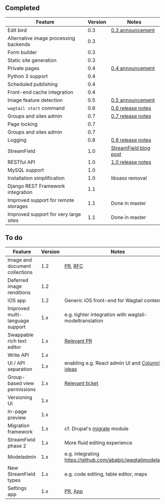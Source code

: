 ## Completed
Feature | Version | Notes
------- | ------- | -----
Edit bird | 0.3 | [0.3 announcement](https://torchbox.com/blog/wagtail-03-say-hello-edit-bird/)
Alternative image processing backends | 0.3 |
Form builder | 0.3 |
Static site generation | 0.3 |
Private pages | 0.4 | [0.4 announcement](https://wagtail.io/blog/wagtail-04/)
Python 3 support | 0.4 | 
Scheduled publishing | 0.4 | 
Front-end cache integration | 0.4 | 
Image feature detection | 0.5 | [0.5 announcement](https://wagtail.io/blog/wagtail-05/)
`wagtail start` command | 0.6 | [0.6 release notes](http://docs.wagtail.io/en/v1.0/releases/0.6.html)
Groups and sites admin | 0.7 | [0.7 release notes](http://docs.wagtail.io/en/v1.0/releases/0.7.html)
Page locking | 0.7 | 
Groups and sites admin | 0.7 | 
Logging | 0.8 | [0.8 release notes](http://docs.wagtail.io/en/v1.0/releases/0.8.html)
StreamField | 1.0 | [StreamField blog post](https://torchbox.com/blog/rich-text-fields-and-faster-horses/)
RESTful API | 1.0 | [1.0 release notes](http://docs.wagtail.io/en/v1.0/releases/1.0.html)
MySQL support | 1.0 | 
Installation simplification | 1.0 | libsass removal
Django REST Framework integration | 1.1 |
Improved support for remote storages | 1.1 | Done in master
Improved support for very large sites | 1.1 | Done in master

## To do
Feature | Version | Notes
------- | ------- | -----
Image and document collections | 1.2 | [PR](https://github.com/torchbox/wagtail/pull/1751), [RFC](https://github.com/torchbox/wagtail/wiki/Collections-RFC)
Deferred image renditions | 1.2 | 
iOS app | 1.2 | Generic iOS front-end for Wagtail content
Improved multi-language support | 1.x | e.g. tighter integration with wagtail-modeltranslation
Swappable rich text editor | 1.x | [Relevant PR](https://github.com/torchbox/wagtail/pull/1521)
Write API | 1.x | 
UI / API separation | 1.x | enabling e.g. React admin UI and [ColumnView ideas](https://www.youtube.com/watch?v=fRo4YHdsQp4)
Group-based view permissions | 1.x | [Relevant ticket](https://github.com/torchbox/wagtail/issues/257)
Versioning UI | 1.x | 
In-page preview | 1.x | 
Migration framework | 1.x | cf. Drupal's [migrate](https://www.drupal.org/project/migrate) module
StreamField phase 2 | 1.x | More fluid editing experience
Modeladmin | 1.x | e.g. integrating https://github.com/ababic/wagtailmodeladmin
New StreamField types | 1.x | e.g. code editing, table editor, maps
Settings app | 1.x | [PR](https://github.com/torchbox/wagtail/pull/1754), [App](https://pypi.python.org/pypi/wagtailsettings)